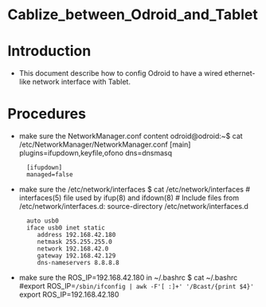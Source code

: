 # Cablize_between_Odroid_and_Tablet

# Introduction
* This document describe how to config Odroid to have a wired ethernet-like network interface with Tablet.

# Procedures
* make sure the NetworkManager.conf content
        odroid@odroid:~$ cat /etc/NetworkManager/NetworkManager.conf 
        [main]
        plugins=ifupdown,keyfile,ofono
        dns=dnsmasq
        
        [ifupdown]
        managed=false
* make sure the /etc/network/interfaces
        $ cat /etc/network/interfaces
        # interfaces(5) file used by ifup(8) and ifdown(8)
        # Include files from /etc/network/interfaces.d:
        source-directory /etc/network/interfaces.d
        
        auto usb0
        iface usb0 inet static
           address 192.168.42.180 
           netmask 255.255.255.0
           network 192.168.42.0
           gateway 192.168.42.129
           dns-nameservers 8.8.8.8
* make sure the ROS_IP=192.168.42.180 in ~/.bashrc
        $ cat ~/.bashrc
        #export ROS_IP=`/sbin/ifconfig | awk -F'[ :]+' '/Bcast/{print $4}'`
        export ROS_IP=192.168.42.180
